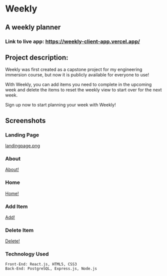 # Weekly

## A weekly planner

### Link to live app: https://weekly-client-app.vercel.app/


## Project description:

Weekly was first created as a capstone project for my engineering immersion course, but now it is publicly available for everyone to use!

With Weekly, you can add items you need to complete in the upcoming week and delete the items to reset the weekly view to start over for the next week.

Sign up now to start planning your week with Weekly!

## Screenshots


### Landing Page 

[landingpage.png](https://postimg.cc/wRVYkY2y)

### About 
[About!](Desktop/about.png)

### Home 
[Home!](Desktop/home.png)

### Add Item
[Add!](Desktop/Add.png)

### Delete Item

[Delete!](Desktop/delete.png)

### Technology Used

    Front-End: React.js, HTML5, CSS3
    Back-End: PostgreSQL, Express.js, Node.js
